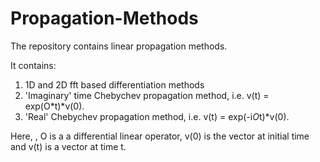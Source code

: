 # Propagation-Methods
The repository contains linear propagation methods.

It contains:
1. 1D and 2D fft based differentiation methods
2. 'Imaginary' time Chebychev propagation method, i.e. v(t) = exp(O*t)*v(0).
3. 'Real' Chebychev propagation method, i.e. v(t) = exp(-i*O*t)*v(0).

Here, , O is a a differential linear operator, v(0) is the vector at initial time and v(t) is a vector at time t.

